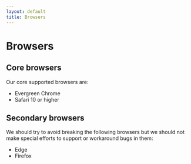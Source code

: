 ```yaml
---
layout: default
title: Browsers
---
```


# Browsers

## Core browsers

Our core supported browsers are:

* Evergreen Chrome
* Safari 10 or higher

## Secondary browsers

We should try to avoid breaking the following browsers but we should not make special efforts to support or workaround bugs in them:

* Edge
* Firefox
